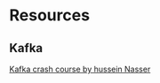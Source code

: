 # Resources
## Kafka
[Kafka crash course by hussein Nasser](https://www.youtube.com/watch?v=R873BlNVUB4)
